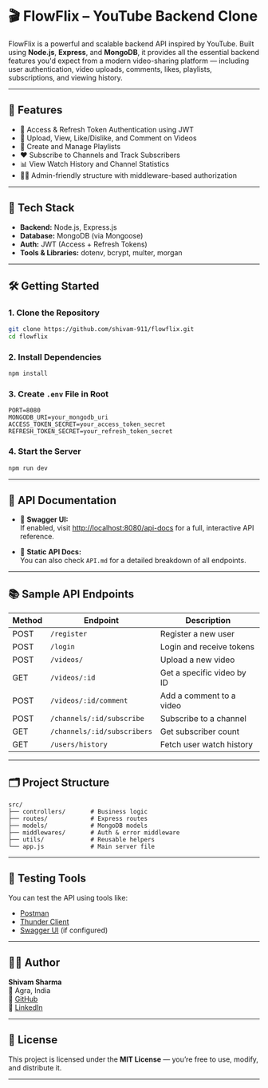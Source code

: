 # 🎬 FlowFlix – YouTube Backend Clone

FlowFlix is a powerful and scalable backend API inspired by YouTube. Built using **Node.js**, **Express**, and **MongoDB**, it provides all the essential backend features you'd expect from a modern video-sharing platform — including user authentication, video uploads, comments, likes, playlists, subscriptions, and viewing history.

---

## 🚀 Features

- 🔐 Access & Refresh Token Authentication using JWT
- 🎥 Upload, View, Like/Dislike, and Comment on Videos
- 📁 Create and Manage Playlists
- ❤️ Subscribe to Channels and Track Subscribers
- 📊 View Watch History and Channel Statistics
- 🧑‍💼 Admin-friendly structure with middleware-based authorization

---

## 🧰 Tech Stack

- **Backend:** Node.js, Express.js
- **Database:** MongoDB (via Mongoose)
- **Auth:** JWT (Access + Refresh Tokens)
- **Tools & Libraries:** dotenv, bcrypt, multer, morgan

---

## 🛠️ Getting Started

### 1. Clone the Repository

```bash
git clone https://github.com/shivam-911/flowflix.git
cd flowflix
```

### 2. Install Dependencies

```bash
npm install
```

### 3. Create `.env` File in Root

```env
PORT=8080
MONGODB_URI=your_mongodb_uri
ACCESS_TOKEN_SECRET=your_access_token_secret
REFRESH_TOKEN_SECRET=your_refresh_token_secret
```

### 4. Start the Server

```bash
npm run dev
```

---

## 🔗 API Documentation

- 📘 **Swagger UI:**  
  If enabled, visit [http://localhost:8080/api-docs](http://localhost:8080/api-docs) for a full, interactive API reference.

- 📄 **Static API Docs:**  
  You can also check `API.md` for a detailed breakdown of all endpoints.

---

## 📚 Sample API Endpoints

| Method | Endpoint                    | Description                |
| ------ | --------------------------- | -------------------------- |
| POST   | `/register`                 | Register a new user        |
| POST   | `/login`                    | Login and receive tokens   |
| POST   | `/videos/`                  | Upload a new video         |
| GET    | `/videos/:id`               | Get a specific video by ID |
| POST   | `/videos/:id/comment`       | Add a comment to a video   |
| POST   | `/channels/:id/subscribe`   | Subscribe to a channel     |
| GET    | `/channels/:id/subscribers` | Get subscriber count       |
| GET    | `/users/history`            | Fetch user watch history   |

---

## 🗂️ Project Structure

```
src/
├── controllers/       # Business logic
├── routes/            # Express routes
├── models/            # MongoDB models
├── middlewares/       # Auth & error middleware
├── utils/             # Reusable helpers
└── app.js             # Main server file
```

---

## 🧪 Testing Tools

You can test the API using tools like:

- [Postman](https://www.postman.com/)
- [Thunder Client](https://www.thunderclient.com/)
- [Swagger UI](http://localhost:8080/api-docs) (if configured)

---

## 👨‍💻 Author

**Shivam Sharma**  
📍 Agra, India  
🔗 [GitHub](https://github.com/shivam-911)  
🔗 [LinkedIn](https://www.linkedin.com/in/shivam-sharma-214a8431b/)

---

## 📌 License

This project is licensed under the **MIT License** — you’re free to use, modify, and distribute it.

---
